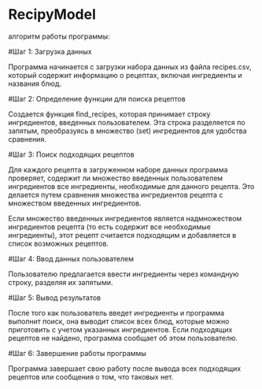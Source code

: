 # RecipyModel
алгоритм работы программы:

#Шаг 1: Загрузка данных

Программа начинается с загрузки набора данных из файла recipes.csv, который содержит информацию о рецептах, включая ингредиенты и названия блюд.

#Шаг 2: Определение функции для поиска рецептов

Создается функция find_recipes, которая принимает строку ингредиентов, введенных пользователем. Эта строка разделяется по запятым, преобразуясь в множество (set) ингредиентов для удобства сравнения.

#Шаг 3: Поиск подходящих рецептов

Для каждого рецепта в загруженном наборе данных программа проверяет, содержит ли множество введенных пользователем ингредиентов все ингредиенты, необходимые для данного рецепта. Это делается путем сравнения множества ингредиентов рецепта с множеством введенных 
ингредиентов.

Если множество введенных ингредиентов является надмножеством ингредиентов рецепта (то есть содержит все необходимые ингредиенты), этот рецепт считается подходящим и добавляется в список возможных рецептов.

#Шаг 4: Ввод данных пользователем

Пользователю предлагается ввести ингредиенты через командную строку, разделяя их запятыми.

#Шаг 5: Вывод результатов

После того как пользователь введет ингредиенты и программа выполнит поиск, она выводит список всех блюд, которые можно приготовить с учетом указанных ингредиентов. Если подходящих рецептов не найдено, программа сообщает об этом пользователю.

#Шаг 6: Завершение работы программы

Программа завершает свою работу после вывода всех подходящих рецептов или сообщения о том, что таковых нет.
